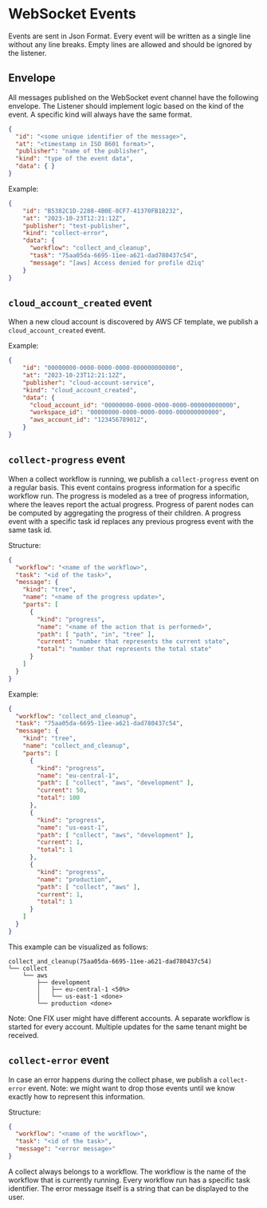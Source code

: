 # WebSocket Events

Events are sent in Json Format. Every event will be written as a single line without any line breaks.
Empty lines are allowed and should be ignored by the listener.

## Envelope

All messages published on the WebSocket event channel have the following envelope.
The Listener should implement logic based on the kind of the event.
A specific kind will always have the same format.

```json
{
  "id": "<some unique identifier of the message>",
  "at": "<timestamp in ISO 8601 format>",
  "publisher": "name of the publisher",
  "kind": "type of the event data",
  "data": { }
}
```

Example:
```json
{
    "id": "B5382C1D-2288-4B0E-8CF7-41370FB18232",
    "at": "2023-10-23T12:21:12Z",
    "publisher": "test-publisher",
    "kind": "collect-error",
    "data": {
      "workflow": "collect_and_cleanup", 
      "task": "75aa05da-6695-11ee-a621-dad780437c54", 
      "message": "[aws] Access denied for profile d2iq"
    }  
}
```

## `cloud_account_created` event

When a new cloud account is discovered by AWS CF template, we publish a `cloud_account_created` event.

Example:
```json
{
    "id": "00000000-0000-0000-0000-000000000000",
    "at": "2023-10-23T12:21:12Z",
    "publisher": "cloud-account-service",
    "kind": "cloud_account_created",
    "data": {
      "cloud_account_id": "00000000-0000-0000-0000-000000000000",
      "workspace_id": "00000000-0000-0000-0000-000000000000",
      "aws_account_id": "123456789012",
    }  
}

```


## `collect-progress` event

When a collect workflow is running, we publish a `collect-progress` event on a regular basis.
This event contains progress information for a specific workflow run.
The progress is modeled as a tree of progress information, where the leaves report the actual progress.
Progress of parent nodes can be computed by aggregating the progress of their children.
A progress event with a specific task id replaces any previous progress event with the same task id.


Structure:
```json
{
  "workflow": "<name of the workflow>",
  "task": "<id of the task>",
  "message": {
    "kind": "tree",
    "name": "<name of the progress update>",
    "parts": [
      {
        "kind": "progress",
        "name": "<name of the action that is performed>",
        "path": [ "path", "in", "tree" ],
        "current": "number that represents the current state",
        "total": "number that represents the total state"
      }
    ]
  }
}
```

Example:
```json
{
  "workflow": "collect_and_cleanup",
  "task": "75aa05da-6695-11ee-a621-dad780437c54",
  "message": {
    "kind": "tree",
    "name": "collect_and_cleanup",
    "parts": [
      {
        "kind": "progress",
        "name": "eu-central-1",
        "path": [ "collect", "aws", "development" ],
        "current": 50,
        "total": 100
      },
      {
        "kind": "progress",
        "name": "us-east-1",
        "path": [ "collect", "aws", "development" ],
        "current": 1,
        "total": 1
      },
      {
        "kind": "progress",
        "name": "production",
        "path": [ "collect", "aws" ],
        "current": 1,
        "total": 1
      }
    ]
  }
}
```

This example can be visualized as follows:

```
collect_and_cleanup(75aa05da-6695-11ee-a621-dad780437c54)
└── collect
    └── aws
        ├── development
        │   ├── eu-central-1 <50%>
        │   └── us-east-1 <done>
        └── production <done>
```

Note: One FIX user might have different accounts.
A separate workflow is started for every account.
Multiple updates for the same tenant might be received.


## `collect-error` event

In case an error happens during the collect phase, we publish a `collect-error` event.
Note: we might want to drop those events until we know exactly how to represent this information.

Structure:
```json
{
  "workflow": "<name of the workflow>",
  "task": "<id of the task>",
  "message": "<error message>"
}
```

A collect always belongs to a workflow. The workflow is the name of the workflow that is currently running.
Every workflow run has a specific task identifier.
The error message itself is a string that can be displayed to the user.

